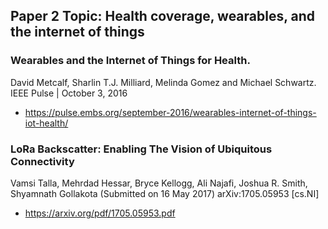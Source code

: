 ## Paper 2 Topic: Health coverage, wearables, and the internet of things

### Wearables and the Internet of Things for Health.
David Metcalf, Sharlin T.J. Milliard, Melinda Gomez and Michael Schwartz. IEEE Pulse | October 3, 2016
* https://pulse.embs.org/september-2016/wearables-internet-of-things-iot-health/

### LoRa Backscatter: Enabling The Vision of Ubiquitous Connectivity
Vamsi Talla, Mehrdad Hessar, Bryce Kellogg, Ali Najafi, Joshua R. Smith, Shyamnath Gollakota
(Submitted on 16 May 2017) 	arXiv:1705.05953 [cs.NI]
* https://arxiv.org/pdf/1705.05953.pdf

